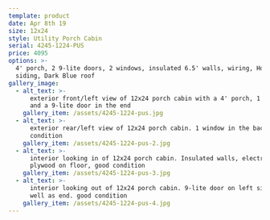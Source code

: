 ```yaml
---
template: product
date: Apr 8th 19
size: 12x24
style: Utility Porch Cabin
serial: 4245-1224-PUS
price: 4095
options: >-
  4' porch, 2 9-lite doors, 2 windows, insulated 6.5' walls, wiring, Honey Stain
  siding, Dark Blue roof
gallery_image:
  - alt_text: >-
      exterior front/left view of 12x24 porch cabin with a 4' porch, 1 window,
      and a 9-lite door in the end
    gallery_item: /assets/4245-1224-pus.jpg
  - alt_text: >-
      exterior rear/left view of 12x24 porch cabin. 1 window in the back, good
      condition
    gallery_item: /assets/4245-1224-pus-2.jpg
  - alt_text: >-
      interior looking in of 12x24 porch cabin. Insulated walls, electrical,
      plywood on floor, good condition
    gallery_item: /assets/4245-1224-pus-3.jpg
  - alt_text: >-
      interior looking out of 12x24 porch cabin. 9-lite door on left side as
      well as end. good condition
    gallery_item: /assets/4245-1224-pus-4.jpg
---
```


